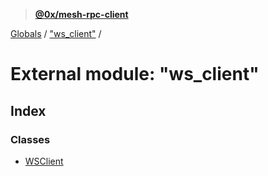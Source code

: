 > **[@0x/mesh-rpc-client](../README.md)**

[Globals](../globals.md) / ["ws_client"](_ws_client_.md) /

# External module: "ws_client"

## Index

### Classes

* [WSClient](../classes/_ws_client_.wsclient.md)